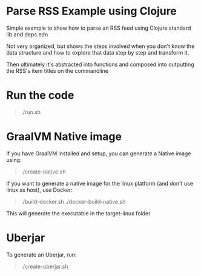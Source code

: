 # Parse RSS Example using Clojure

Simple example to show how to parse an RSS feed using Clojure standard lib and deps.edn

Not very organized, but shows the steps involved when you don't know the data structure
and how to explore that data step by step and transform it.

Then ultimately it's abstracted into functions and composed into outputting the RSS's item titles on the commandline

# Run the code
> ./run.sh

# GraalVM Native image

If you have GraalVM installed and setup, you can generate a Native image using:
> ./create-native.sh

If you want to generate a native image for the linux platform (and don't use linux as host), use Docker:
> ./build-docker.sh
> ./docker-build-native.sh

This will generate the executable in the target-linux folder
# Uberjar

To generate an Uberjar, run:
> ./create-uberjar.sh